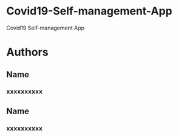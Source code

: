# Covid19-Self-management-App
Covid19 Self-management App

# Authors

## Name
### xxxxxxxxxx

## Name
### xxxxxxxxxx
